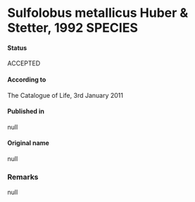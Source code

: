 # Sulfolobus metallicus Huber & Stetter, 1992 SPECIES

#### Status
ACCEPTED

#### According to
The Catalogue of Life, 3rd January 2011

#### Published in
null

#### Original name
null

### Remarks
null